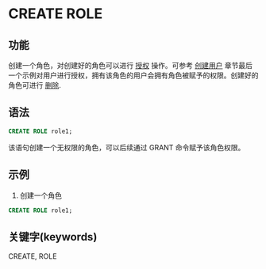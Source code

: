 # CREATE ROLE

## 功能

创建一个角色，对创建好的角色可以进行 [授权](../account-management/GRANT.md#语法) 操作。可参考 [创建用户](../account-management/CREATE%20USER.md) 章节最后一个示例对用户进行授权，拥有该角色的用户会拥有角色被赋予的权限。创建好的角色可进行 [删除](../account-management/DROP%20ROLE.md).

## 语法

```sql
CREATE ROLE role1;
```

 该语句创建一个无权限的角色，可以后续通过 GRANT 命令赋予该角色权限。

## 示例

 1. 创建一个角色

  ```sql
  CREATE ROLE role1;
  ```

## 关键字(keywords)

CREATE, ROLE
